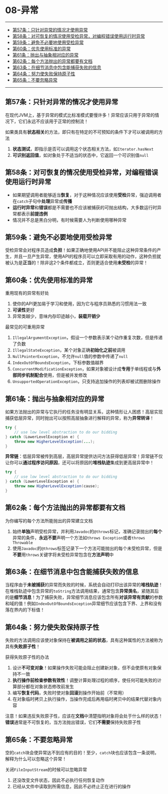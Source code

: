 # 08-异常

---

- [第57条：只针对异常的情况才使用异常](#第57条只针对异常的情况才使用异常)
- [第58条：对可恢复的情况使用受检异常，对编程错误使用运行时异常](#第58条对可恢复的情况使用受检异常对编程错误使用运行时异常)
- [第59条：避免不必要地使用受检异常](#第59条避免不必要地使用受检异常)
- [第60条：优先使用标准的异常](#第60条优先使用标准的异常)
- [第61条：抛出与抽象相对应的异常](#第61条抛出与抽象相对应的异常)
- [第62条：每个方法抛出的异常都要有文档](#第62条每个方法抛出的异常都要有文档)
- [第63条：在细节消息中包含能捕获失败的信息](#第63条在细节消息中包含能捕获失败的信息)
- [第64条：努力使失败保持原子性](#第64条努力使失败保持原子性)
- [第65条：不要忽略异常](#第65条不要忽略异常)

---

## 第57条：只针对异常的情况才使用异常

在现代JVM上，基于异常的模式比标准模式要慢许多！异常应该只用于异常的情况下，它们永远不应该用于正常的控制流！

如果类具有**状态相关**的方法，即只有在特定的不可预知的条件下才可以被调用的方法
1. **状态测试**，即指示是否可以调用这个状态相关方法，如`Iterator.hasNext`
2. **可识别返回值**，如对象处于不适当的状态中，它返回一个可识别值`null`

## 第58条：对可恢复的情况使用受检异常，对编程错误使用运行时异常

* 如果期望调用者能够适当**恢复**，对于这种情况应该使用**受检**异常，强迫调用者在`catch`子句中**处理**异常或**传播**
* **运行时异常**和**错误**都是不需要也不应该被捕获的可抛出结构，大多数运行时异常都表示**前提违例**
* 情况并不总是黑白分明，有时候需要人为判断使用哪种异常

## 第59条：避免不必要地使用受检异常

受检异常会对程序员造成**负担**！如果正确地使用API并不能阻止这种异常条件的产生，并且一旦产生异常，使用API的程序员可以立即采取有用的动作，这种负担就被认为是**正当**的！除非这2个条件都成立，否则更适合使用**未受检**的异常！

## 第60条：优先使用标准的异常

重用现有的异常有好处
1. 使你的API更加易于学习和使用，因为它与程序员熟悉的习惯用法一致
2. **可读性**更好
3. 异常类越少，意味内存印迹越小，**装载开销少**

最常见的可重用异常
1. `IllegalArgumentException`，假设一个参数表示某个动作重复次数，但是传递了负数
2. `IllegalStateException`，某个对象正确**初始化之前**被调用
3. `NullPointerException`，不允许`null`值的参数中传递了`null`
4. `IndexOutOfBoundsException`，下标参数值越界
5. `ConcurrentModificationException`，如果对象被设计成**专用**于单线程或与**外部同步机制配合**使用，但是被并发修改
6. `UnsupportedOperationException`，只支持追加操作的列表却被试图删除操作

## 第61条：抛出与抽象相对应的异常

如果方法抛出的异常与它执行的任务没有明显关系，这种情形让人困惑！高层实现捕获低层异常，同时抛出可以按照高层抽象进行解释的异常，称为**异常转译**！
```Java
try {
	// use low level abstraction to do our bidding
} catch (LowerLevelException e) {
	throw new HigherLevelException(...);
}
```

**异常链**：低层异常被传到高层，高层异常提供访问方法获得低层异常！异常链不仅让你可以**通过程序访问原因**，还可以将原因的**堆栈轨迹**集成到更高层异常中！
```Java
try {
	// use low level abstraction to do our bidding
} catch (LowerLevelException e) {
	throw new HigherLevelException(cause);
}
```

## 第62条：每个方法抛出的异常都要有文档

为你编写的每个方法所能抛出的异常建立文档
1. 始终**单独**声明受检异常，并利用`Javadoc`的`@throws`标记，准确记录抛出的**每个**异常的条件，**永远不要**声明一个方法如`throws Exception`或者`throws Throwable`
2. 使用`Javadoc`的`@throws`标签记录下一个方法可能抛出的每个未受检异常，但是**不要**用`throws`关键字将未受检异常包含在**方法声明**中

## 第63条：在细节消息中包含能捕获失败的信息

当程序由于**未被捕获**的异常而失败的时候，系统会自动打印出该异常的**堆栈轨迹**！在堆栈轨迹中包含异常的`toString`方法调用结果，通常包含**异常类名**，紧随其后的是**细节消息**！为了捕获失败，异常细节消息应该包含所有**对该异常有贡献**的参数和域的值！例如`IndexOutOfBoundsException`异常细节应该包含下界、上界和没有落在界内的下标值！

## 第64条：努力使失败保持原子性

失败的方法调用应该使对象保持在**被调用之前的状态**，具有这种属性的方法被称为具有**失败原子性**！

获得失败原子性的办法
1. 设计**不可变对象**！如果操作失败可能会阻止创建新对象，但不会使原有对象保持不一致
2. **执行操作前检查参数有效性**！调整计算处理过程的顺序，使任何可能失败的计算部分都在对象状态修改前发生
3. 编写**恢复代码**，失败时使对象**回滚**到操作开始前（不常用）
4. 在对象临时拷贝上执行操作，当操作完成后再用临时拷贝中的结果代替对象内容

注意！如果违反失败原子性，应该在**文档**中清楚指明对象将会处于什么样的状态！**错误**通常是不可恢复的，当方法抛出错误，它们**不需要**保持失败原子性

## 第65条：不要忽略异常

空的`catch`块会使异常达不到应有的目的！至少，`catch`块也应该包含一条说明，解释为什么可以忽略这个异常！

关闭`FileInputStream`的时候可以忽略异常
1. 还没改变文件状态，因此不必执行任何恢复动作
2. 已经从文件中读取到所需信息，因此不必终止正在进行的操作